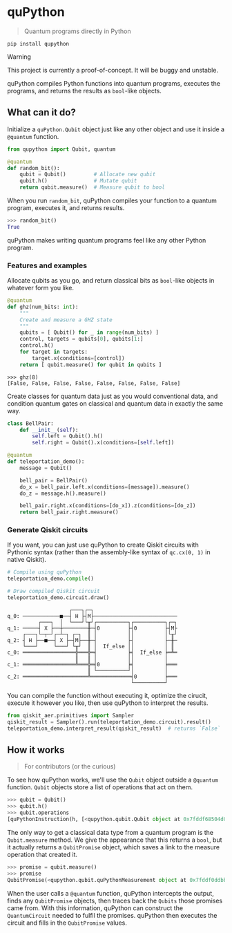 # quPython

> Quantum programs directly in Python 

```
pip install qupython
```

> [!WARNING]  
> This project is currently a proof-of-concept. It will be buggy and unstable.

quPython compiles Python functions into quantum programs, executes the
programs, and returns the results as `bool`-like objects.

## What can it do?

Initialize a `quPython.Qubit` object just like any other object and use it
inside a `@quantum` function.

```python
from qupython import Qubit, quantum

@quantum
def random_bit():
    qubit = Qubit()         # Allocate new qubit
    qubit.h()               # Mutate qubit
    return qubit.measure()  # Measure qubit to bool
```

When you run `random_bit`, quPython compiles your function to a quantum
program, executes it, and returns results.

```python
>>> random_bit()
True
```

quPython makes writing quantum programs feel like any other Python program.

### Features and examples

Allocate qubits as you go, and return classical bits as `bool`-like objects in
whatever form you like.

```python
@quantum
def ghz(num_bits: int):
    """
    Create and measure a GHZ state
    """
    qubits = [ Qubit() for _ in range(num_bits) ]
    control, targets = qubits[0], qubits[1:]
    control.h()
    for target in targets:
        target.x(conditions=[control])
    return [ qubit.measure() for qubit in qubits ]
```

```
>>> ghz(8)
[False, False, False, False, False, False, False, False]
```

Create classes for quantum data just as you would conventional data, and
condition quantum gates on classical and quantum data in exactly the same way.

```python
class BellPair:
    def __init__(self):
        self.left = Qubit().h()
        self.right = Qubit().x(conditions=[self.left])

@quantum
def teleportation_demo():
    message = Qubit()

    bell_pair = BellPair()
    do_x = bell_pair.left.x(conditions=[message]).measure()
    do_z = message.h().measure()

    bell_pair.right.x(conditions=[do_x]).z(conditions=[do_z])
    return bell_pair.right.measure()
```

### Generate Qiskit circuits

If you want, you can just use quPython to create Qiskit circuits with Pythonic
syntax (rather than the assembly-like syntax of `qc.cx(0, 1)` in native
Qiskit).

```python
# Compile using quPython
teleportation_demo.compile()

# Draw compiled Qiskit circuit
teleportation_demo.circuit.draw()
```

```
                    ┌───┐┌─┐                           
q_0: ────────────■──┤ H ├┤M├───────────────────────────
          ┌───┐  │  └───┘└╥┘┌──────────┐┌──────────┐┌─┐
q_1: ─────┤ X ├──┼────────╫─┤0         ├┤0         ├┤M├
     ┌───┐└─┬─┘┌─┴─┐ ┌─┐  ║ │          ││          │└╥┘
q_2: ┤ H ├──■──┤ X ├─┤M├──╫─┤          ├┤          ├─╫─
     └───┘     └───┘ └╥┘  ║ │  If_else ││          │ ║ 
c_0: ═════════════════╬═══╬═╡          ╞╡  If_else ╞═╩═
                      ║   ║ │          ││          │   
c_1: ═════════════════╩═══╬═╡0         ╞╡          ╞═══
                          ║ └──────────┘│          │   
c_2: ═════════════════════╩═════════════╡0         ╞═══
                                        └──────────┘   
```

You can compile the function without executing it, optimize the cirucit,
execute it however you like, then use quPython to interpret the results.

```python
from qiskit_aer.primitives import Sampler
qiskit_result = Sampler().run(teleportation_demo.circuit).result()
teleportation_demo.interpret_result(qiskit_result)  # returns `False`
```

## How it works

> For contributors (or the curious)

To see how quPython works, we'll use the `Qubit` object outside a `@quantum`
function. `Qubit` objects store a list of operations that act on them.

```python
>>> qubit = Qubit()
>>> qubit.h()
>>> qubit.operations
[quPythonInstruction(h, [<qupython.qubit.Qubit object at 0x7fddf68504d0>])]
```

The only way to get a classical data type from a quantum program is the
`Qubit.measure` method. We give the appearance that this returns a `bool`, but
it actually returns a `QubitPromise` object, which saves a link to the measure
operation that created it.

```python
>>> promise = qubit.measure()
>>> promise
QubitPromise(<qupython.qubit.quPythonMeasurement object at 0x7fddf0ddbbd0>)
```

When the user calls a `@quantum` function, quPython intercepts the output,
finds any `QubitPromise` objects, then traces back the `Qubits` those promises
came from. With this information, quPython can construct the `QuantumCircuit`
needed to fulfil the promises. quPython then executes the circuit and fills in
the `QubitPromise` values.
